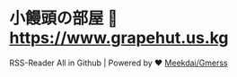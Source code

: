 # 小饅頭の部屋 🔗 https://www.grapehut.us.kg
RSS-Reader All in Github | Powered by ❤️ [Meekdai/Gmerss](https://github.com/Meekdai/Gmerss)
